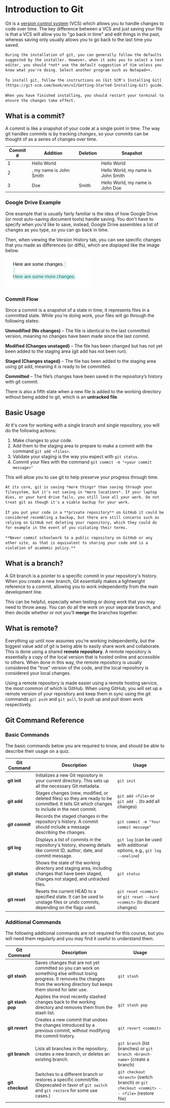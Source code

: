 # Introduction to Git
Git is a [version control system](https://www.atlassian.com/git/tutorials/what-is-version-control) (VCS) which allows you to handle changes to code over time. The key difference between a VCS and just saving your file is that a VCS will allow you to "go back in time" and edit things in the past, whereas saving only usually allows you to go back to the last time you saved.

```admonish note title="Installing Git"
During the installation of git, you can generally follow the defaults suggested by the installer. However, when it asks you to select a text editor, you should *not* use the default suggestion of Vim unless you know what you're doing. Select another program such as Notepad++.

To install git, follow the instructions on [Git SCM's Installing Git](https://git-scm.com/book/en/v2/Getting-Started-Installing-Git) guide.

When you have finished installing, you should restart your terminal to ensure the changes take effect.
```

## What is a commit?
A commit is like a snapshot of your code at a single point in time. The way git handles commits is by tracking *changes*, so your commits can be thought of as a series of changes over time. 

| Commit # | Addition                | Deletion | Snapshot                           |
|----------|-------------------------|----------|------------------------------------|
| 1        | Hello World             |          | Hello World                        |
| 2        | , my name is John Smith |          | Hello World, my name is John Smith |
| 3        | Doe                     | Smith    | Hello World, my name is John Doe   |


### Google Drive Example

One example that is usually fairly familiar is the idea of how Google Drive (or most auto-saving document tools) handle saving. You don't have to specify when you'd like to save, instead, Google Drive assembles a list of changes as you type, so you can go back in time.

Then, when viewing the Version History tab, you can see specific changes that you made as differences (or diffs), which are displayed like the image below.

![Diffs in Google Drive](images/google-drive-changes.PNG)

### Commit Flow
Since a commit is a snapshot of a state in time, it represents files in a committed state. While you're doing work, your files will go through the following states:

**Unmodified (No changes)** – The file is identical to the last committed version, meaning no changes have been made since the last commit.

**Modified (Changes unstaged)** – The file has been changed but has not yet been added to the staging area (git add has not been run).

**Staged (Changes staged)** – The file has been added to the staging area using git add, meaning it is ready to be committed.

**Committed** – The file’s changes have been saved in the repository’s history with git commit.

There is also a fifth state when a new file is added to the working directory without being added to git, which is an **untracked file**.

## Basic Usage

At it's core for working with a single branch and single repository, you will do the following actions:

1. Make changes to your code.
2. Add them to the staging area to prepare to make a commit with the command ``git add <files>``.
3. Validate your staging is the way you expect with ``git status``.
4. Commit your files with the command ``git commit -m "<your commit message>"``

This will allow you to use git to help preserve your progress through time.

```admonish warning title="Git is not a backup!"
At its core, git is saving *more things* than saving through your filesystem, but it's not saving in *more locations*. If your laptop dies, or your hard drive fails, you still lose all your work. Do not treat git as though it's a viable backup for your work.

If you put your code in a **private repository** on GitHub it could be considered resembling a backup, but there are still concerns such as relying on GitHub not deleting your repository, which they could do for example in the event of you violating their terms.

**Never commit schoolwork to a public repository on GitHub or any other site, as that is equivalent to sharing your code and is a violation of academic policy.**
```

## What is a branch?
A Git branch is a pointer to a specific commit in your repository's history. When you create a new branch, Git essentially makes a lightweight reference to a commit, allowing you to work independently from the main development line.

This can be helpful, especially when testing or doing work that you may need to throw away. You can do all the work on your separate branch, and then decide whether or not you'll **merge** the branches together.

## What is remote?

Everything up until now assumes you're working independently, but the biggest value add of git is being able to easily share work and collaborate. This is done using a shared **remote repository**. A remote repository is essentially a copy of the local version that is hosted online and accessible to others. When done in this way, the remote repository is usually considered the "true" version of the code, and the local repository is considered your local changes.

Using a remote repository is made easier using a remote hosting service, the most common of which is GitHub. When using GitHub, you will set up a remote version of your repository and keep them in sync using the git commands ``git push`` and ``git pull``, to push up and pull down work respectively.

## Git Command Reference
### Basic Commands 
The basic commands below you are required to know, and should be able to describe their usage on a quiz.

| **Git Command** | **Description** | **Usage** |
|-----------------|-----------------|-----------|
| **git init**    | Initializes a new Git repository in your current directory. This sets up all the necessary Git metadata. | `git init` |
| **git add**     | Stages changes (new, modified, or deleted files) so they are ready to be committed. It tells Git which changes to include in the next commit. | `git add <file>` or `git add .` (to add all changes) |
| **git commit**  | Records the staged changes in the repository's history. A commit should include a message describing the changes. | `git commit -m "Your commit message"` |
| **git log**     | Displays a list of commits in the repository's history, showing details like commit ID, author, date, and commit message. | `git log` (can be used with additional options, e.g., `git log --oneline`) |
| **git status**  | Shows the state of the working directory and staging area, including changes that have been staged, changes not staged, and untracked files. | `git status` |
| **git reset**   | Resets the current HEAD to a specified state. It can be used to unstage files or undo commits, depending on the flags used. | `git reset <commit>` or `git reset --hard <commit>` (to discard changes) |


### Additional Commands
The following additional commands are not required for this course, but you will need them regularly and you may find it useful to understand them.

| **Git Command**     | **Description** | **Usage** |
|---------------------|-----------------|-----------|
| **git stash**      | Saves changes that are not yet committed so you can work on something else without losing progress. It removes the changes from the working directory but keeps them stored for later use. | `git stash` |
| **git stash pop**  | Applies the most recently stashed changes back to the working directory and removes them from the stash list. | `git stash pop` |
| **git revert**     | Creates a new commit that undoes the changes introduced by a previous commit, without modifying the commit history. | `git revert <commit>` |
| **git branch**     | Lists all branches in the repository, creates a new branch, or deletes an existing branch. | `git branch` (list branches) or `git branch <branch-name>` (create a branch) |
| **git checkout**   | Switches to a different branch or restores a specific commit/file. (Deprecated in favor of `git switch` and `git restore` for some use cases.) | `git checkout <branch>` (switch branch) or `git checkout <commit> -- <file>` (restore file) |
